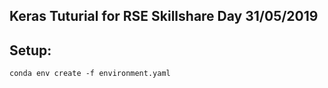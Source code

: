 ## Keras Tuturial for RSE Skillshare Day 31/05/2019


## Setup:

```
conda env create -f environment.yaml
```
